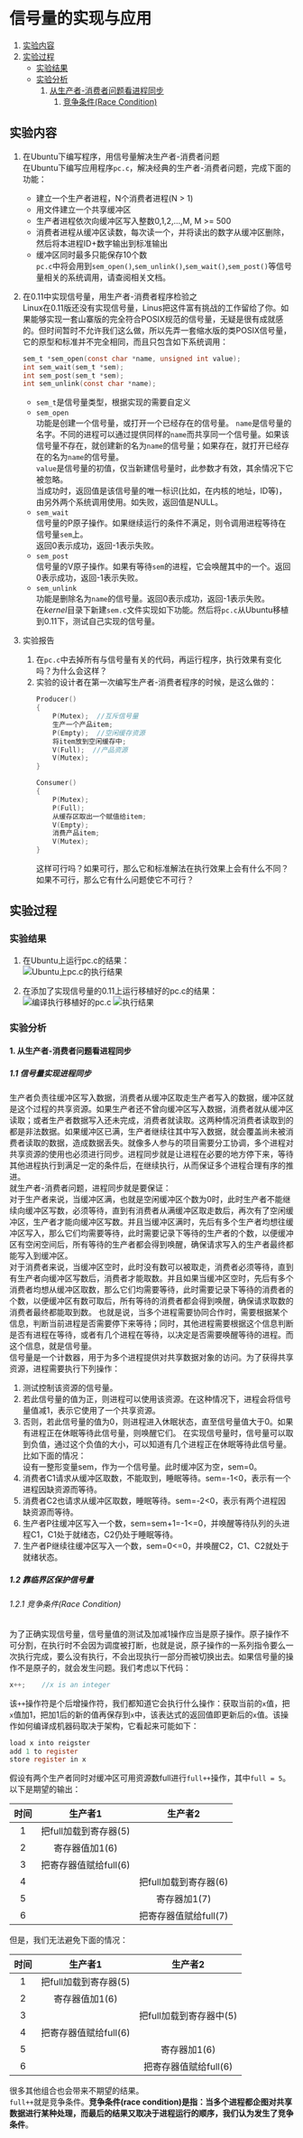 # 信号量的实现与应用

1. [实验内容](#实验内容)
2. [实验过程](#实验过程)
	- [实验结果](#实验结果)
	- [实验分析](#实验分析)
		1. [从生产者-消费者问题看进程同步](#1-从生产者-消费者问题看进程同步)
			1. [竞争条件(Race Condition)](#11-竞争条件race-condition)

## 实验内容
1. 在Ubuntu下编写程序，用信号量解决生产者-消费者问题    
  在Ubuntu下编写应用程序`pc.c`，解决经典的生产者-消费者问题，完成下面的功能：    
    - 建立一个生产者进程，N个消费者进程(N > 1)
    - 用文件建立一个共享缓冲区
    - 生产者进程依次向缓冲区写入整数0,1,2,...,M, M >= 500
    - 消费者进程从缓冲区读数，每次读一个，并将读出的数字从缓冲区删除，然后将本进程ID+数字输出到标准输出
    - 缓冲区同时最多只能保存10个数    
  `pc.c`中将会用到`sem_open()`,`sem_unlink()`,`sem_wait()`,`sem_post()`等信号量相关的系统调用，请查阅相关文档。    
2. 在0.11中实现信号量，用生产者-消费者程序检验之    
  Linux在0.11版还没有实现信号量，Linus把这件富有挑战的工作留给了你。如果能够实现一套山寨版的完全符合POSIX规范的信号量，无疑是很有成就感的。但时间暂时不允许我们这么做，所以先弄一套缩水版的类POSIX信号量，它的原型和标准并不完全相同，而且只包含如下系统调用：    
    ```c
    sem_t *sem_open(const char *name, unsigned int value);
    int sem_wait(sem_t *sem);
    int sem_post(sem_t *sem);
    int sem_unlink(const char *name);
    ```

    - `sem_t`是信号量类型，根据实现的需要自定义
    - `sem_open`    
      功能是创建一个信号量，或打开一个已经存在的信号量。
	  `name`是信号量的名字。不同的进程可以通过提供同样的`name`而共享同一个信号量。如果该信号量不存在，就创建新的名为`name`的信号量；如果存在，就打开已经存在的名为`name`的信号量。    
	  `value`是信号量的初值，仅当新建信号量时，此参数才有效，其余情况下它被忽略。    
	  当成功时，返回值是该信号量的唯一标识(比如，在内核的地址，ID等)，由另外两个系统调用使用。如失败，返回值是NULL。    
    - `sem_wait`    
      信号量的P原子操作。如果继续运行的条件不满足，则令调用进程等待在信号量`sem`上。    
	  返回0表示成功，返回-1表示失败。    
    - `sem_post`    
      信号量的V原子操作。如果有等待`sem`的进程，它会唤醒其中的一个。返回0表示成功，返回-1表示失败。    
    - `sem_unlink`    
      功能是删除名为`name`的信号量。返回0表示成功，返回-1表示失败。    
  在*kernel*目录下新建`sem.c`文件实现如下功能。然后将`pc.c`从Ubuntu移植到0.11下，测试自己实现的信号量。    
3. 实验报告    
    1. 在`pc.c`中去掉所有与信号量有关的代码，再运行程序，执行效果有变化吗？为什么会这样？    
    2. 实验的设计者在第一次编写生产者-消费者程序的时候，是这么做的：
        ```c
        Producer()
	    {
		    P(Mutex);  //互斥信号量
		    生产一个产品item;
		    P(Empty);  //空闲缓存资源
		    将item放到空闲缓存中;
		    V(Full);  //产品资源
		    V(Mutex);
  	    }

	    Consumer()
	    {
		    P(Mutex);  
		    P(Full);  
		    从缓存区取出一个赋值给item;
		    V(Empty);
		    消费产品item;
		    V(Mutex);
	    }
	    ```
        这样可行吗？如果可行，那么它和标准解法在执行效果上会有什么不同？如果不可行，那么它有什么问题使它不可行？    

## 实验过程    

### 实验结果    
1. 在Ubuntu上运行pc.c的结果：    
  ![Ubuntu上pc.c的执行结果](https://github.com/Wangzhike/HIT-Linux-0.11/raw/master/5-semaphore/picture/result-on-ubuntu.png)

2. 在添加了实现信号量的0.11上运行移植好的pc.c的结果：    
  ![编译执行移植好的pc.c](https://github.com/Wangzhike/HIT-Linux-0.11/raw/master/5-semaphore/picture/experiment-result.png)
  ![执行结果](https://github.com/Wangzhike/HIT-Linux-0.11/raw/master/5-semaphore/picture/experiment-result-2.png)

### 实验分析

#### 1. 从生产者-消费者问题看进程同步    

##### 1.1 信号量实现进程同步    
生产者负责往缓冲区写入数据，消费者从缓冲区取走生产者写入的数据，缓冲区就是这个过程的共享资源。如果生产者还不曾向缓冲区写入数据，消费者就从缓冲区读取；或者生产者数据写入还未完成，消费者就读取。这两种情况消费者读取到的都是非法数据。如果缓冲区已满，生产者继续往其中写入数据，就会覆盖尚未被消费者读取的数据，造成数据丢失。就像多人参与的项目需要分工协调，多个进程对共享资源的使用也必须进行同步。进程同步就是让进程在必要的地方停下来，等待其他进程执行到满足一定的条件后，在继续执行，从而保证多个进程合理有序的推进。    
就生产者-消费者问题，进程同步就是要保证：    
对于生产者来说，当缓冲区满，也就是空闲缓冲区个数为0时，此时生产者不能继续向缓冲区写数，必须等待，直到有消费者从满缓冲区取走数后，再次有了空闲缓冲区，生产者才能向缓冲区写数。并且当缓冲区满时，先后有多个生产者均想往缓冲区写入，那么它们均需要等待，此时需要记录下等待的生产者的个数，以便缓冲区有空闲空间后，所有等待的生产者都会得到唤醒，确保请求写入的生产者最终都能写入到缓冲区。    
对于消费者来说，当缓冲区空时，此时没有数可以被取走，消费者必须等待，直到有生产者向缓冲区写数后，消费者才能取数。并且如果当缓冲区空时，先后有多个消费者均想从缓冲区取数，那么它们均需要等待，此时需要记录下等待的消费者的个数，以便缓冲区有数可取后，所有等待的消费者都会得到唤醒，确保请求取数的消费者最终都能取到数。	
也就是说，当多个进程需要协同合作时，需要根据某个信息，判断当前进程是否需要停下来等待；同时，其他进程需要根据这个信息判断是否有进程在等待，或者有几个进程在等待，以决定是否需要唤醒等待的进程。而这个信息，就是信号量。    
信号量是一个计数器，用于为多个进程提供对共享数据对象的访问。为了获得共享资源，进程需要执行下列操作：    
1. 测试控制该资源的信号量。    
2. 若此信号量的值为正，则进程可以使用该资源。在这种情况下，进程会将信号量值减1，表示它使用了一个共享资源。    
3. 否则，若此信号量的值为0，则进程进入休眠状态，直至信号量值大于0。如果有进程正在休眠等待此信号量，则唤醒它们。
在实现信号量时，信号量可以取到负值，通过这个负值的大小，可以知道有几个进程正在休眠等待此信号量。比如下面的情况：    
设有一整形变量sem，作为一个信号量。此时缓冲区为空，sem=0。	
1.	消费者C1请求从缓冲区取数，不能取到，睡眠等待。sem=-1<0，表示有一个进程因缺资源而等待。
2. 消费者C2也请求从缓冲区取数，睡眠等待。sem=-2<0，表示有两个进程因缺资源而等待。
3. 生产者P往缓冲区写入一个数，sem=sem+1=-1<=0，并唤醒等待队列的头进程C1，C1处于就绪态，C2仍处于睡眠等待。
4. 生产者P继续往缓冲区写入一个数，sem=0<=0，并唤醒C2，C1、C2就处于就绪状态。

##### 1.2 靠临界区保护信号量

###### 1.2.1 竞争条件(Race Condition)    
为了正确实现信号量，信号量值的测试及加减1操作应当是原子操作。原子操作不可分割，在执行时不会因为调度被打断，也就是说，原子操作的一系列指令要么一次执行完成，要么没有执行，不会出现执行一部分而被切换出去。如果信号量的操作不是原子的，就会发生问题。我们考虑以下代码：    
```c
x++;	//x is an integer
```
该`++`操作符是个后增操作符，我们都知道它会执行什么操作：获取当前的`x`值，把`x`值加1，把加1后的新的值再保存到`x`中，该表达式的返回值即更新后的`x`值。该操作如何编译成机器码取决于架构，它看起来可能如下：    
```c
load x into reigster
add 1 to register
store register in x
```
假设有两个生产者同时对缓冲区可用资源数full进行`full++`操作，其中`full = 5`。以下是期望的输出：    

| 时间	| 生产者1				| 生产者2				|
| :---:	| :---:					| :---:					|
| 1		| 把full加载到寄存器(5)	| 						|
| 2		| 寄存器值加1(6)		| 						|
| 3		| 把寄存器值赋给full(6)	| 						|
| 4		|						| 把full加载到寄存器(6)	|
| 5		| 						| 寄存器加1(7)			|
| 6		| 						| 把寄存器值赋给full(7)	|

但是，我们无法避免下面的情况：    

| 时间	| 生产者1				| 生产者2				|
| :---:	| :---:					| :---:					|
| 1		| 把full加载到寄存器(5)	| 						|
| 2		| 寄存器值加1(6)		| 						|
| 3		| 						| 把full加载到寄存器中(5)	|
| 4		| 把寄存器值赋给full(6)	| 						|
| 5		| 						| 寄存器加1(6)			|
| 6		| 						| 把寄存器值赋给full(6)	|

很多其他组合也会带来不期望的结果。    
`full++`就是竞争条件。**竞争条件(race condition)是指：当多个进程都企图对共享数据进行某种处理，而最后的结果又取决于进程运行的顺序，我们认为发生了竞争条件**。
